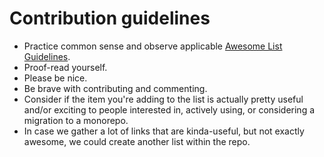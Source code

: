 # Contribution guidelines

* Practice common sense and observe applicable [Awesome List Guidelines](https://github.com/sindresorhus/awesome/blob/master/contributing.md).
* Proof-read yourself.
* Please be nice.
* Be brave with contributing and commenting.
* Consider if the item you're adding to the list is actually pretty useful and/or exciting to people interested in, actively using, or considering a migration to a monorepo.
* In case we gather a lot of links that are kinda-useful, but not exactly awesome, we could create another list within the repo.
